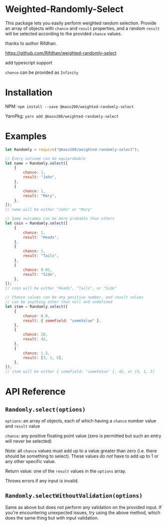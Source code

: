 # Weighted-Randomly-Select

This package lets you easily perform weighted random selection. Provide an array of objects with `chance` and `result` properties, and a random `result` will be selected according to the provided `chance` values.

thanks to author Rifdhan.

https://github.com/Rifdhan/weighted-randomly-select

add typescript support

`chance` can be provided as `Infinity`

# Installation

NPM: `npm install --save @masx200/weighted-randomly-select`

YarnPkg: `yarn add @masx200/weighted-randomly-select`

# Examples

```javascript
let Randomly = require("@masx200/weighted-randomly-select");

// Every outcome can be equiprobable
let name = Randomly.select([
    {
        chance: 1,
        result: "John",
    },
    {
        chance: 1,
        result: "Mary",
    },
]);
// name will be either "John" or "Mary"

// Some outcomes can be more probable than others
let coin = Randomly.select([
    {
        chance: 1,
        result: "Heads",
    },
    {
        chance: 1,
        result: "Tails",
    },
    {
        chance: 0.01,
        result: "Side",
    },
]);
// coin will be either "Heads", "Tails", or "Side"

// Chance values can be any positive number, and result values
// can be anything other than null and undefined
let item = Randomly.select([
    {
        chance: 0.8,
        result: { someField: "someValue" },
    },
    {
        chance: 20,
        result: 42,
    },
    {
        chance: 1.5,
        result: [3, 1, 5],
    },
]);
// item will be either { someField: "someValue" }, 42, or [3, 1, 5]
```

# API Reference

## `Randomly.select(options)`

`options`: an array of objects, each of which having a `chance` number value and `result` value

`chance`: any positive floating point value (zero is permitted but such an entry will never be selected)

Note: all `chance` values must add up to a value greater than zero (i.e. there should be something to select). These values _do not_ have to add up to 1 or any other specific value.

Return value: one of the `result` values in the `options` array.

Throws errors if any input is invalid.

## `Randomly.selectWithoutValidation(options)`

Same as above but does _not_ perform any validation on the provided input. If you're encountering unexpected issues, try using the above method, which does the same thing but _with_ input validation.
